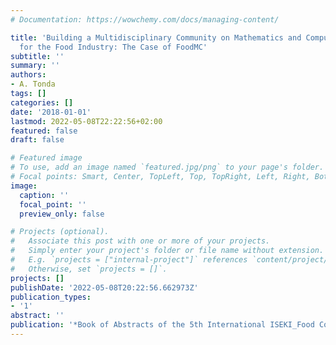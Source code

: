 ```yaml
---
# Documentation: https://wowchemy.com/docs/managing-content/

title: 'Building a Multidisciplinary Community on Mathematics and Computer Science
  for the Food Industry: The Case of FoodMC'
subtitle: ''
summary: ''
authors:
- A. Tonda
tags: []
categories: []
date: '2018-01-01'
lastmod: 2022-05-08T22:22:56+02:00
featured: false
draft: false

# Featured image
# To use, add an image named `featured.jpg/png` to your page's folder.
# Focal points: Smart, Center, TopLeft, Top, TopRight, Left, Right, BottomLeft, Bottom, BottomRight.
image:
  caption: ''
  focal_point: ''
  preview_only: false

# Projects (optional).
#   Associate this post with one or more of your projects.
#   Simply enter your project's folder or file name without extension.
#   E.g. `projects = ["internal-project"]` references `content/project/deep-learning/index.md`.
#   Otherwise, set `projects = []`.
projects: []
publishDate: '2022-05-08T20:22:56.662973Z'
publication_types:
- '1'
abstract: ''
publication: '*Book of Abstracts of the 5th International ISEKI_Food Conference*'
---
```

